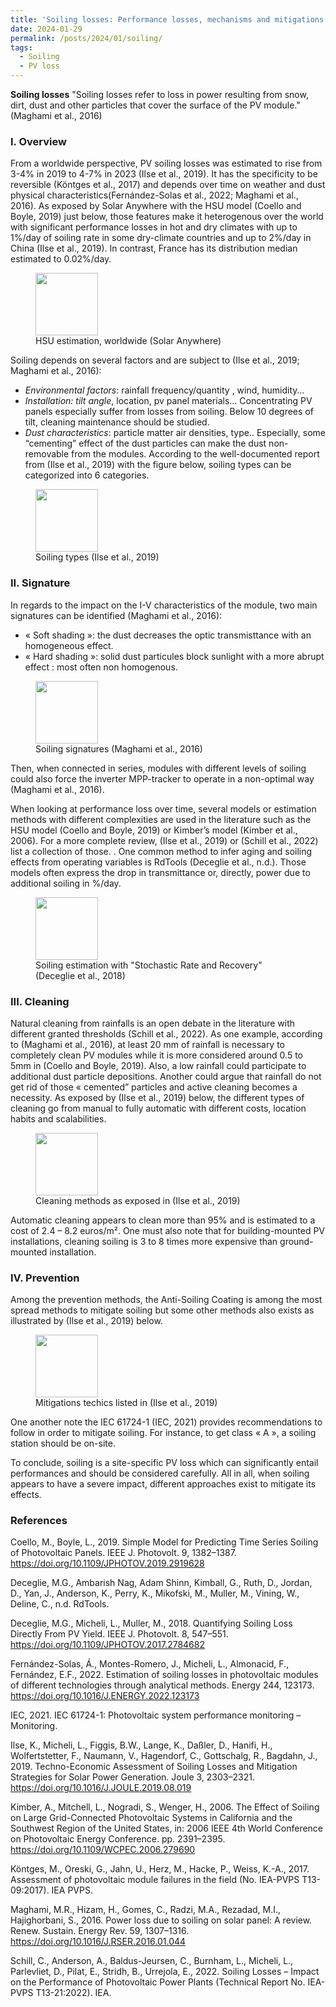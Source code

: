 ```yaml
---
title: 'Soiling losses: Performance losses, mechanisms and mitigations'
date: 2024-01-29
permalink: /posts/2024/01/soiling/
tags:
  - Soiling
  - PV loss
---
```



**Soiling losses** "Soiling losses refer to loss in power resulting from snow, dirt, dust and other particles that cover the surface of the PV module." (Maghami et al., 2016)

### I.	Overview

From a worldwide perspective, PV soiling losses was estimated to rise from 3-4% in 2019 to 4-7% in 2023 (Ilse et al., 2019). It has the specificity to be reversible (Köntges et al., 2017) and depends over time on weather and dust physical characteristics(Fernández-Solas et al., 2022; Maghami et al., 2016). As exposed by Solar Anywhere with the HSU model (Coello and Boyle, 2019) just below, those features make it heterogenous over the world with significant performance losses in hot and dry climates with up to 1%/day of soiling rate in some dry-climate countries and up to 2%/day in China (Ilse et al., 2019). In contrast, France has its distribution median estimated to 0.02%/day.

<figure>
    <img src="https://alexandrehugomathieu.github.io/alexandremathieu.github.io//images/soiling_images/overview_hsu.png"
    width="100px">
    <figcaption> HSU estimation, worldwide (Solar Anywhere) </figcaption>
</figure>

Soiling depends on several factors and are subject to (Ilse et al., 2019; Maghami et al., 2016):
- *Environmental factors*: rainfall frequency/quantity , wind, humidity…
- *Installation: tilt angle*, location, pv panel materials...
Concentrating PV panels especially suffer from losses from soiling.
Below 10 degrees of tilt, cleaning maintenance should be studied.
- *Dust characteristics*: particle matter air densities, type..
Especially, some “cementing” effect of the dust particles can make the dust non-removable from the modules.
According to the well-documented report from (Ilse et al., 2019) with the figure below, soiling types can be categorized into 6 categories.

 <figure>
    <img src="https://alexandrehugomathieu.github.io/alexandremathieu.github.io//images/soiling_images/soiling_type_ilse.png"
    width="100px">
    <figcaption> Soiling types (Ilse et al., 2019) </figcaption>
</figure>

### II.	Signature

In regards to the impact on the I-V characteristics of the module, two main signatures can be identified (Maghami et al., 2016):

- « Soft shading »: the dust decreases the optic transmisttance with an homogeneous effect.
- « Hard shading »: solid dust particules block sunlight with a more abrupt effect : most often non homogenous.

 <figure>
    <img src="https://alexandrehugomathieu.github.io/alexandremathieu.github.io//images/soiling_images/soiling_signature.png"
    width="100px">
    <figcaption> Soiling signatures (Maghami et al., 2016) </figcaption>
</figure>

Then, when connected in series, modules with different levels of soiling could also force the inverter MPP-tracker to operate in a non-optimal way (Maghami et al., 2016).

When looking at performance loss over time, several models or estimation methods with different complexities are used in the literature such as the HSU model (Coello and Boyle, 2019) or Kimber’s model (Kimber et al., 2006). For a more complete review,  (Ilse et al., 2019) or  (Schill et al., 2022) list a collection of those. . One common method to infer aging and soiling effects from operating variables is RdTools (Deceglie et al., n.d.). Those models often express the drop in transmittance or, directly, power due to additional soiling in %/day.

 <figure>
    <img src="https://alexandrehugomathieu.github.io/alexandremathieu.github.io//images/soiling_images/soiling_estimation.png"
    width="100px">
    <figcaption> Soiling estimation with "Stochastic Rate and Recovery" (Deceglie et al., 2018) </figcaption>
</figure>

### III.	Cleaning

Natural cleaning from rainfalls is an open debate in the literature with different granted thresholds (Schill et al., 2022).  As one example, according to (Maghami et al., 2016), at least 20 mm of rainfall is necessary to completely clean PV modules while it is more considered around 0.5 to 5mm in (Coello and Boyle, 2019). Also, a low rainfall could participate to additional dust particle depositions. Another could argue that rainfall do not get rid of those « cemented” particles and active cleaning becomes a necessity. As exposed by (Ilse et al., 2019) below, the different types of cleaning go from manual to fully automatic with different costs, location habits and scalabilities.

 <figure>
    <img src="https://alexandrehugomathieu.github.io/alexandremathieu.github.io//images/soiling_images/cleaning_types.png"
    width="100px">
    <figcaption> Cleaning methods as exposed in (Ilse et al., 2019) </figcaption>
</figure>

Automatic cleaning appears to clean more than 95% and is estimated to a cost of 2.4 – 8.2 euros/m². One must also note that for building-mounted PV installations, cleaning soiling is 3 to 8 times more expensive than ground-mounted installation.

### IV.	Prevention

Among the prevention methods, the Anti-Soiling Coating is among the most spread methods to mitigate soiling but some other methods also exists as illustrated by (Ilse et al., 2019) below.

 <figure>
    <img src="https://alexandrehugomathieu.github.io/alexandremathieu.github.io//images/soiling_images/mitigation_technics.png"
    width="100px">
    <figcaption>  Mitigations techics listed in (Ilse et al., 2019) </figcaption>
</figure>

One another note the IEC 61724-1 (IEC, 2021) provides recommendations to follow in order to mitigate soiling. For instance, to get class « A », a soiling station should be on-site.

To conclude, soiling is a site-specific PV loss which can significantly entail performances and should be considered carefully. All in all, when soiling appears to have a severe impact, different approaches exist to mitigate its effects.


### References

Coello, M., Boyle, L., 2019. Simple Model for Predicting Time Series Soiling of Photovoltaic Panels. IEEE J. Photovolt. 9, 1382–1387. https://doi.org/10.1109/JPHOTOV.2019.2919628

Deceglie, M.G., Ambarish Nag, Adam Shinn, Kimball, G., Ruth, D., Jordan, D., Yan, J., Anderson, K., Perry, K., Mikofski, M., Muller, M., Vining, W., Deline, C., n.d. RdTools.

Deceglie, M.G., Micheli, L., Muller, M., 2018. Quantifying Soiling Loss Directly From PV Yield. IEEE J. Photovolt. 8, 547–551. https://doi.org/10.1109/JPHOTOV.2017.2784682

Fernández-Solas, Á., Montes-Romero, J., Micheli, L., Almonacid, F., Fernández, E.F., 2022. Estimation of soiling losses in photovoltaic modules of different technologies through analytical methods. Energy 244, 123173. https://doi.org/10.1016/J.ENERGY.2022.123173

IEC, 2021. IEC 61724-1: Photovoltaic system performance monitoring – Monitoring.

Ilse, K., Micheli, L., Figgis, B.W., Lange, K., Daßler, D., Hanifi, H., Wolfertstetter, F., Naumann, V., Hagendorf, C., Gottschalg, R., Bagdahn, J., 2019. Techno-Economic Assessment of Soiling Losses and Mitigation Strategies for Solar Power Generation. Joule 3, 2303–2321. https://doi.org/10.1016/J.JOULE.2019.08.019

Kimber, A., Mitchell, L., Nogradi, S., Wenger, H., 2006. The Effect of Soiling on Large Grid-Connected Photovoltaic Systems in California and the Southwest Region of the United States, in: 2006 IEEE 4th World Conference on Photovoltaic Energy Conference. pp. 2391–2395. https://doi.org/10.1109/WCPEC.2006.279690

Köntges, M., Oreski, G., Jahn, U., Herz, M., Hacke, P., Weiss, K.-A., 2017. Assessment of photovoltaic module failures in the field (No. IEA-PVPS T13-09:2017). IEA PVPS.

Maghami, M.R., Hizam, H., Gomes, C., Radzi, M.A., Rezadad, M.I., Hajighorbani, S., 2016. Power loss due to soiling on solar panel: A review. Renew. Sustain. Energy Rev. 59, 1307–1316. https://doi.org/10.1016/J.RSER.2016.01.044

Schill, C., Anderson, A., Baldus-Jeursen, C., Burnham, L., Micheli, L., Parlevliet, D., Pilat, E., Stridh, B., Urrejola, E., 2022. Soiling Losses – Impact on the Performance of Photovoltaic Power Plants (Technical Report No. IEA-PVPS T13-21:2022). IEA.

